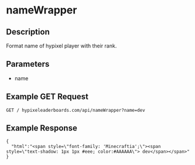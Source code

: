 # nameWrapper

## Description

Format name of hypixel player with their rank.

## Parameters
- name

## Example GET Request
`GET / hypixeleaderboards.com/api/nameWrapper?name=dev`

## Example Response

```
{
  "html":"<span style=\"font-family: 'Minecraftia';\"><span style=\"text-shadow: 1px 1px #eee; color:#AAAAAA\"> dev</span></span>"
}
```
